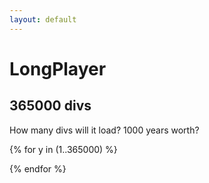 ```yaml
---
layout: default
---
```


# LongPlayer #

## 365000 divs ##

How many divs will it load? 1000 years worth?

{% for y in (1..365000) %}
<div></div>
{% endfor %}